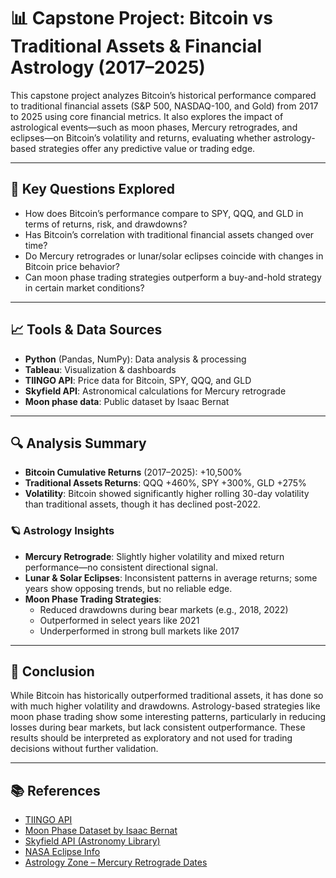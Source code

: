 # 📊 Capstone Project: Bitcoin vs Traditional Assets & Financial Astrology (2017–2025)

This capstone project analyzes Bitcoin’s historical performance compared to traditional financial assets (S&P 500, NASDAQ-100, and Gold) from 2017 to 2025 using core financial metrics. It also explores the impact of astrological events—such as moon phases, Mercury retrogrades, and eclipses—on Bitcoin’s volatility and returns, evaluating whether astrology-based strategies offer any predictive value or trading edge.

---

## 🧠 Key Questions Explored

- How does Bitcoin’s performance compare to SPY, QQQ, and GLD in terms of returns, risk, and drawdowns?
- Has Bitcoin’s correlation with traditional financial assets changed over time?
- Do Mercury retrogrades or lunar/solar eclipses coincide with changes in Bitcoin price behavior?
- Can moon phase trading strategies outperform a buy-and-hold strategy in certain market conditions?

---

## 📈 Tools & Data Sources

- **Python** (Pandas, NumPy): Data analysis & processing  
- **Tableau**: Visualization & dashboards  
- **TIINGO API**: Price data for Bitcoin, SPY, QQQ, and GLD  
- **Skyfield API**: Astronomical calculations for Mercury retrograde  
- **Moon phase data**: Public dataset by Isaac Bernat

---

## 🔍 Analysis Summary

- **Bitcoin Cumulative Returns** (2017–2025): +10,500%  
- **Traditional Assets Returns**: QQQ +460%, SPY +300%, GLD +275%  
- **Volatility**: Bitcoin showed significantly higher rolling 30-day volatility than traditional assets, though it has declined post-2022.

### 🪐 Astrology Insights
- **Mercury Retrograde**: Slightly higher volatility and mixed return performance—no consistent directional signal.
- **Lunar & Solar Eclipses**: Inconsistent patterns in average returns; some years show opposing trends, but no reliable edge.
- **Moon Phase Trading Strategies**:
  - Reduced drawdowns during bear markets (e.g., 2018, 2022)
  - Outperformed in select years like 2021
  - Underperformed in strong bull markets like 2017

---

## 🧾 Conclusion

While Bitcoin has historically outperformed traditional assets, it has done so with much higher volatility and drawdowns. Astrology-based strategies like moon phase trading show some interesting patterns, particularly in reducing losses during bear markets, but lack consistent outperformance. These results should be interpreted as exploratory and not used for trading decisions without further validation.

---

## 📚 References

- [TIINGO API](https://www.tiingo.com/)
- [Moon Phase Dataset by Isaac Bernat](https://github.com/isaacbernat/moon-data)
- [Skyfield API (Astronomy Library)](https://rhodesmill.org/skyfield/)
- [NASA Eclipse Info](https://science.nasa.gov/eclipses/)
- [Astrology Zone – Mercury Retrograde Dates](https://www.astrologyzone.com/updated-mercury-retrograde-dates/)
